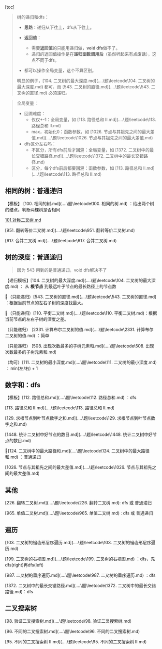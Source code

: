 [toc]

> 树的递归和dfs：
>
> - **思路**：递归从下往上，dfs从下往上。
> - **返回值**：
>   - 需要**返回值**的只能用递归做，**void dfs**做不了。
>   - 递归的返回值操作是在**递归函数调用后**（虽然听起来有点废话），这点不同于dfs。
>
> - 都可以操作全局变量，这个不算区别。
>
> 明显的例子，[104. 二叉树的最大深度.md](..\..\题\leetcode\104. 二叉树的最大深度.md)   都可，而 [543. 二叉树的直径.md](..\..\题\leetcode\543. 二叉树的直径.md) 必须递归。

> 全局变量：
>
> - 回溯难度：
>   - 仅仅+-1：全局变量，如 [113. 路径总和 II.md](..\..\题\leetcode\113. 路径总和 II.md)
>   - max，初始化0：函数参数，如 [1026. 节点与其祖先之间的最大差值.md](..\..\题\leetcode\1026. 节点与其祖先之间的最大差值.md) 
> - dfs区分左右吗：
>   - 不区分，所有dfs前后才回溯：全局变量，如 [1372. 二叉树中的最长交错路径.md](..\..\题\leetcode\1372. 二叉树中的最长交错路径.md)
>   - 区分，每个dfs前后都要回溯：函数参数，如 [113. 路径总和 II.md](..\..\题\leetcode\113. 路径总和 II.md)

## 相同的树：普通递归

【模板】 [100. 相同的树.md](..\..\题\leetcode\100. 相同的树.md) ：给出两个树的结点，判断两棵树是否相同

[101.对称二叉树.md](..\..\题\leetcode\101.对称二叉树.md) 

[951. 翻转等价二叉树.md](..\..\题\leetcode\951. 翻转等价二叉树.md) 

 [617. 合并二叉树.md](..\..\题\leetcode\617. 合并二叉树.md) 

## 树的深度：普通递归

> 因为 543 用到的是普通递归，void dfs解决不了

【递归模板】[104. 二叉树的最大深度.md](..\..\题\leetcode\104. 二叉树的最大深度.md)  ： 从 **根节点** 到最远叶子节点的最长路径上的节点数

🚀（只能递归）[543. 二叉树的直径.md](..\..\题\leetcode\543. 二叉树的直径.md) ：根据当前节点的左右子树的深度找最大。

🚀（只能递归）[110. 平衡二叉树.md](..\..\题\leetcode\110. 平衡二叉树.md)：根据当前节点的左右子树的深度之差。

（只能递归） [2331. 计算布尔二叉树的值.md](..\..\题\leetcode\2331. 计算布尔二叉树的值.md) ：简单

（只能递归） [508. 出现次数最多的子树元素和.md](..\..\题\leetcode\508. 出现次数最多的子树元素和.md) 



（均可）[111. 二叉树的最小深度.md](..\..\题\leetcode\111. 二叉树的最小深度.md) ： min(左/右) + 1

## 数字和：dfs

【模板】[112. 路径总和.md](..\..\题\leetcode\112. 路径总和.md) ：dfs

[113. 路径总和 II.md](..\..\题\leetcode\113. 路径总和 II.md)

[129. 求根节点到叶节点数字之和.md](..\..\题\leetcode\129. 求根节点到叶节点数字之和.md)

[1448. 统计二叉树中好节点的数目.md](..\..\题\leetcode\1448. 统计二叉树中好节点的数目.md)

🚀[124. 二叉树中的最大路径和.md](..\..\题\leetcode\124. 二叉树中的最大路径和.md) ：普通递归

[1026. 节点与其祖先之间的最大差值.md](..\..\题\leetcode\1026. 节点与其祖先之间的最大差值.md) 

## 其他

[226. 翻转二叉树.md](..\..\题\leetcode\226. 翻转二叉树.md): dfs 或 普通递归 

[965. 单值二叉树.md](..\..\题\leetcode\965. 单值二叉树.md) : dfs 或 普通递归 

## 遍历

[103. 二叉树的锯齿形层序遍历.md](..\..\题\leetcode\103. 二叉树的锯齿形层序遍历.md) 

[199. 二叉树的右视图.md](..\..\题\leetcode\199. 二叉树的右视图.md) ：dfs，先dfs(right)再dfs(left)

[987. 二叉树的垂序遍历.md](..\..\题\leetcode\987. 二叉树的垂序遍历.md) ：dfs 

[1372. 二叉树中的最长交错路径.md](..\..\题\leetcode\1372. 二叉树中的最长交错路径.md)：dfs 

## 二叉搜索树

[98. 验证二叉搜索树.md](..\..\题\leetcode\98. 验证二叉搜索树.md) 

[96. 不同的二叉搜索树.md](..\..\题\leetcode\96. 不同的二叉搜索树.md)  

[95. 不同的二叉搜索树 II.md](..\..\题\leetcode\95. 不同的二叉搜索树 II.md) 
